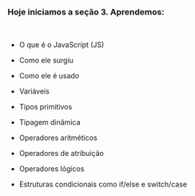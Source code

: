 ### Hoje iniciamos a seção 3. Aprendemos:
<br>

- O que é o JavaScript (JS)

- Como ele surgiu

- Como ele é usado

- Variáveis

- Tipos primitivos

- Tipagem dinâmica

- Operadores aritméticos

- Operadores de atribuição

- Operadores lógicos

- Estruturas condicionais como if/else e switch/case
